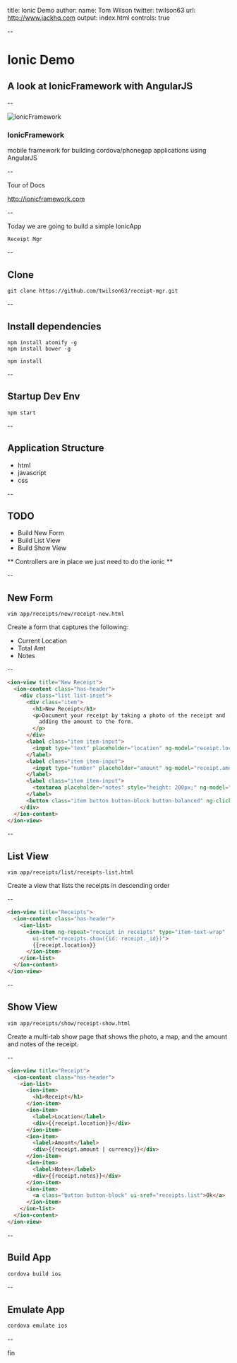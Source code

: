 title: Ionic Demo
author:
  name: Tom Wilson
  twitter: twilson63
  url: http://www.jackhq.com
output: index.html
controls: true

--

# Ionic Demo

## A look at IonicFramework with AngularJS

--

![IonicFramework](http://jpg.to/ionicframework)

### IonicFramework

mobile framework for building cordova/phonegap applications using
AngularJS

--

Tour of Docs

http://ionicframework.com

--

Today we are going to build a simple IonicApp

`Receipt Mgr`

--

## Clone

`git clone https://github.com/twilson63/receipt-mgr.git`

--

## Install dependencies

```
npm install atomify -g
npm install bower -g
```

`npm install`

--

## Startup Dev Env

`npm start`

--

## Application Structure

* html
* javascript
* css

--

## TODO

* Build New Form
* Build List View
* Build Show View

** Controllers are in place we just need to do the ionic **

--

## New Form

`vim app/receipts/new/receipt-new.html`

Create a form that captures the following:

* Current Location
* Total Amt
* Notes

--

``` html
<ion-view title="New Receipt">
  <ion-content class="has-header">
    <div class="list list-inset">
      <div class="item">
        <h1>New Receipt</h1>
        <p>Document your receipt by taking a photo of the receipt and
          adding the amount to the form.
        </p>
      </div>
      <label class="item item-input">
        <input type="text" placeholder="location" ng-model="receipt.location">
      </label>
      <label class="item item-input">
        <input type="number" placeholder="amount" ng-model="receipt.amount">
      </label>
      <label class="item item-input">
        <textarea placeholder="notes" style="height: 200px;" ng-model="receipt.notes"></textarea>
      </label>
      <button class="item button button-block button-balanced" ng-click="save(receipt)">Save</button>
    </div>
  </ion-content>
</ion-view>
```

--

## List View

`vim app/receipts/list/receipts-list.html`

Create a view that lists the receipts in descending order

--

``` html
<ion-view title="Receipts">
  <ion-content class="has-header">
    <ion-list>
      <ion-item ng-repeat="receipt in receipts" type="item-text-wrap"
        ui-sref="receipts.show({id: receipt._id})">
        {{receipt.location}}
      </ion-item>
    </ion-list>
  </ion-content>
</ion-view>
```

--

## Show View

`vim app/receipts/show/receipt-show.html`

Create a multi-tab show page that shows
the photo, a map, and the amount and notes of the receipt.

--

``` html
<ion-view title="Receipt">
  <ion-content class="has-header">
    <ion-list>
      <ion-item>
        <h1>Receipt</h1>
      </ion-item>
      <ion-item>
        <label>Location</label>
        <div>{{receipt.location}}</div>
      </ion-item>
      <ion-item>
        <label>Amount</label>
        <div>{{receipt.amount | currency}}</div>
      </ion-item>
      <ion-item>
        <label>Notes</label>
        <div>{{receipt.notes}}</div>
      </ion-item>
      <ion-item>
        <a class="button button-block" ui-sref="receipts.list">Ok</a>
      </ion-item>
    </ion-list>
  </ion-content>
</ion-view>
```

--

## Build App

``` sh
cordova build ios
```

--

## Emulate App

``` sh
cordova emulate ios
```

--

fin
